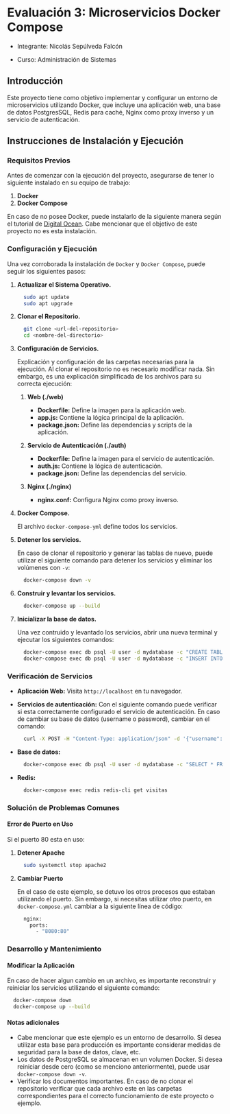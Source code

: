 # Evaluación 3: Microservicios Docker Compose

- Integrante: Nicolás Sepúlveda Falcón
  
- Curso: Administración de Sistemas



## Introducción
Este proyecto tiene como objetivo implementar y configurar un entorno de microservicios utilizando Docker, que incluye una aplicación web, una base de datos PostgresSQL, Redis para caché, Nginx como proxy inverso y un servicio de autenticación.


## Instrucciones de Instalación y Ejecución
### Requisitos Previos
Antes de comenzar con la ejecución del proyecto, asegurarse de tener lo siguiente instalado en su equipo de trabajo:
1. **Docker**
2. **Docker Compose**

En caso de no posee Docker, puede instalarlo de la siguiente manera según el tutorial de [Digital Ocean](https://www.digitalocean.com/community/tutorials/how-to-install-and-use-docker-on-ubuntu-20-04-es). Cabe mencionar que el objetivo de este proyecto no es esta instalación.

### Configuración y Ejecución
Una vez corroborada la instalación de `Docker` y `Docker Compose`, puede seguir los siguientes pasos:

1. **Actualizar el Sistema Operativo.**
    ```bash
      sudo apt update
      sudo apt upgrade
    ```
2. **Clonar el Repositorio.**
    ```bash
      git clone <url-del-repositorio>
      cd <nombre-del-directorio>
    ```
3. **Configuración de Servicios.**

   Explicación y configuración de las carpetas necesarias para la ejecución. Al clonar el repositorio no es necesario modificar nada. Sin embargo, es una explicación simplificada de los archivos para su correcta ejecución:
   1. **Web (./web)**
      + **Dockerfile:** Define la imagen para la aplicación web.
      + **app.js:** Contiene la lógica principal de la aplicación.
      + **package.json:** Define las dependencias y scripts de la aplicación.
        
   2. **Servicio de Autenticación (./auth)**
      + **Dockerfile:** Define la imagen para el servicio de autenticación.
      + **auth.js:** Contiene la lógica de autenticación.
      + **package.json:** Define las dependencias del servicio.
        
   3. **Nginx (./nginx)**
      + **nginx.conf:** Configura Nginx como proxy inverso.


4. **Docker Compose.**

   El archivo `docker-compose-yml` define todos los servicios.

5. **Detener los servicios.**

   En caso de clonar el repositorio y generar las tablas de nuevo, puede utilizar el siguiente comando para detener los servicios y eliminar los volúmenes con `-v`:
    ```bash
      docker-compose down -v
    ```
6. **Construir y levantar los servicios.**
    ```bash
      docker-compose up --build
    ```
7. **Inicializar la base de datos.**

   Una vez contruido y levantado los servicios, abrir una nueva terminal y ejecutar los siguientes comandos:
    ```bash
      docker-compose exec db psql -U user -d mydatabase -c "CREATE TABLE IF NOT EXISTS estadisticas (visitas INT DEFAULT 0);"
      docker-compose exec db psql -U user -d mydatabase -c "INSERT INTO estadisticas (visitas) VALUES (0);"
    ```
### Verificación de Servicios
+ **Aplicación Web:**
  Visita `http://localhost` en tu navegador.
  
+ **Servicios de autenticación:**
  Con el siguiente comando puede verificar si esta correctamente configurado el servicio de autenticación. En caso de cambiar su base de datos (username o password), cambiar en el comando:
   ```bash
     curl -X POST -H "Content-Type: application/json" -d '{"username":"admin","password":"password"}' http://localhost/auth/login
   ```
+ **Base de datos:** 
   ```bash
     docker-compose exec db psql -U user -d mydatabase -c "SELECT * FROM estadisticas;"
   ```
+ **Redis:**
   ```bash
     docker-compose exec redis redis-cli get visitas
   ```
### Solución de Problemas Comunes

#### Error de Puerto en Uso

Si el puerto 80 esta en uso:
1. **Detener Apache**
   ```bash
     sudo systemctl stop apache2
   ```
2. **Cambiar Puerto**

   En el caso de este ejemplo, se detuvo los otros procesos que estaban utilizando el puerto. Sin embargo, si necesitas utilizar otro puerto, en `docker-compose.yml` cambiar a la siguiente línea de código:
   ```bash
     nginx:
       ports:
         - "8080:80"
   ```
### Desarrollo y Mantenimiento

#### Modificar la Aplicación

En caso de hacer algun cambio en un archivo, es importante reconstruir y reiniciar los servicios utilizando el siguiente comando:
```bash
  docker-compose down
  docker-compose up --build
```

#### Notas adicionales

+ Cabe mencionar que este ejemplo es un entorno de desarrollo. Si desea utilizar esta base para producción es importante considerar medidas de seguridad para la base de datos, clave, etc.
+ Los datos de PostgreSQL se almacenan en un volumen Docker. Si desea reiniciar desde cero (como se menciono anteriormente), puede usar `docker-compose down -v`.
+ Verificar los documentos importantes. En caso de no clonar el repositorio verificar que cada archivo este en las carpetas correspondientes para el correcto funcionamiento de este proyecto o ejemplo.


